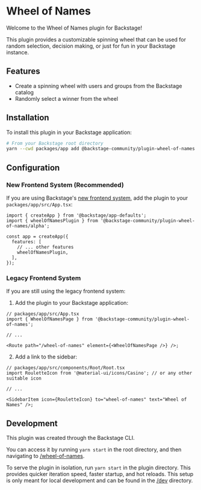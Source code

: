 # Wheel of Names

Welcome to the Wheel of Names plugin for Backstage!

This plugin provides a customizable spinning wheel that can be used for random selection, decision making, or just for fun in your Backstage instance.

## Features

- Create a spinning wheel with users and groups from the Backstage catalog
- Randomly select a winner from the wheel

## Installation

To install this plugin in your Backstage application:

```bash
# From your Backstage root directory
yarn --cwd packages/app add @backstage-community/plugin-wheel-of-names
```

## Configuration

### New Frontend System (Recommended)

If you are using Backstage's [new frontend system](https://backstage.io/docs/frontend-system/), add the plugin to your `packages/app/src/App.tsx`:

```tsx
import { createApp } from '@backstage/app-defaults';
import { wheelOfNamesPlugin } from '@backstage-community/plugin-wheel-of-names/alpha';

const app = createApp({
  features: [
    // ... other features
    wheelOfNamesPlugin,
  ],
});
```

### Legacy Frontend System

If you are still using the legacy frontend system:

1. Add the plugin to your Backstage application:

```tsx
// packages/app/src/App.tsx
import { WheelOfNamesPage } from '@backstage-community/plugin-wheel-of-names';

// ...

<Route path="/wheel-of-names" element={<WheelOfNamesPage />} />;
```

2. Add a link to the sidebar:

```tsx
// packages/app/src/components/Root/Root.tsx
import RouletteIcon from '@material-ui/icons/Casino'; // or any other suitable icon

// ...

<SidebarItem icon={RouletteIcon} to="wheel-of-names" text="Wheel of Names" />;
```

## Development

This plugin was created through the Backstage CLI.

You can access it by running `yarn start` in the root directory, and then navigating to [/wheel-of-names](http://localhost:3000/wheel-of-names).

To serve the plugin in isolation, run `yarn start` in the plugin directory. This provides quicker iteration speed, faster startup, and hot reloads. This setup is only meant for local development and can be found in the [/dev](./dev) directory.
